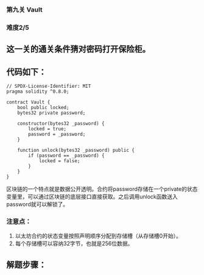 ### 第九关 Vault
### 难度2/5
## 这一关的通关条件猜对密码打开保险柜。
## 代码如下：
```solidity
// SPDX-License-Identifier: MIT
pragma solidity ^0.8.0;

contract Vault {
    bool public locked;
    bytes32 private password;

    constructor(bytes32 _password) {
        locked = true;
        password = _password;
    }

    function unlock(bytes32 _password) public {
        if (password == _password) {
            locked = false;
        }
    }
}
```
区块链的一个特点就是数据公开透明。合约将password存储在一个private的状态变量里，可以通过区块链的底层接口直接获取。之后调用unlock函数送入password就可以解锁了。
### 注意点：
1. 以太坊合约的状态变量按照声明顺序分配到存储槽（从存储槽0开始）。
2. 每个存储槽可以容纳32字节，也就是256位数据。
## 解题步骤：